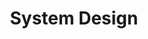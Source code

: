 ---
layout: collection
title: System Design
collection: systemdesign
permalink: /systemdesign/
author_profile: true
---
